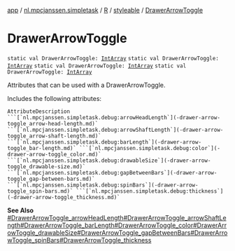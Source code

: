[app](../../../index.md) / [nl.mpcjanssen.simpletask](../../index.md) / [R](../index.md) / [styleable](index.md) / [DrawerArrowToggle](.)

# DrawerArrowToggle

`static val DrawerArrowToggle: `[`IntArray`](https://kotlinlang.org/api/latest/jvm/stdlib/kotlin/-int-array/index.html)
`static val DrawerArrowToggle: `[`IntArray`](https://kotlinlang.org/api/latest/jvm/stdlib/kotlin/-int-array/index.html)
`static val DrawerArrowToggle: `[`IntArray`](https://kotlinlang.org/api/latest/jvm/stdlib/kotlin/-int-array/index.html)
`static val DrawerArrowToggle: `[`IntArray`](https://kotlinlang.org/api/latest/jvm/stdlib/kotlin/-int-array/index.html)

Attributes that can be used with a DrawerArrowToggle.

Includes the following attributes:

    AttributeDescription ```[`nl.mpcjanssen.simpletask.debug:arrowHeadLength`](-drawer-arrow-toggle_arrow-head-length.md)` ```[`nl.mpcjanssen.simpletask.debug:arrowShaftLength`](-drawer-arrow-toggle_arrow-shaft-length.md)` ```[`nl.mpcjanssen.simpletask.debug:barLength`](-drawer-arrow-toggle_bar-length.md)` ```[`nl.mpcjanssen.simpletask.debug:color`](-drawer-arrow-toggle_color.md)` ```[`nl.mpcjanssen.simpletask.debug:drawableSize`](-drawer-arrow-toggle_drawable-size.md)` ```[`nl.mpcjanssen.simpletask.debug:gapBetweenBars`](-drawer-arrow-toggle_gap-between-bars.md)` ```[`nl.mpcjanssen.simpletask.debug:spinBars`](-drawer-arrow-toggle_spin-bars.md)` ```[`nl.mpcjanssen.simpletask.debug:thickness`](-drawer-arrow-toggle_thickness.md)`

**See Also**
[#DrawerArrowToggle_arrowHeadLength](-drawer-arrow-toggle_arrow-head-length.md)[#DrawerArrowToggle_arrowShaftLength](-drawer-arrow-toggle_arrow-shaft-length.md)[#DrawerArrowToggle_barLength](-drawer-arrow-toggle_bar-length.md)[#DrawerArrowToggle_color](-drawer-arrow-toggle_color.md)[#DrawerArrowToggle_drawableSize](-drawer-arrow-toggle_drawable-size.md)[#DrawerArrowToggle_gapBetweenBars](-drawer-arrow-toggle_gap-between-bars.md)[#DrawerArrowToggle_spinBars](-drawer-arrow-toggle_spin-bars.md)[#DrawerArrowToggle_thickness](-drawer-arrow-toggle_thickness.md)

